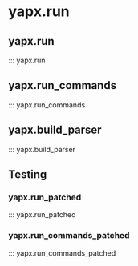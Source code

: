 # yapx.run

## yapx.run
::: yapx.run

## yapx.run_commands
::: yapx.run_commands

## yapx.build_parser
::: yapx.build_parser

## Testing

### yapx.run_patched
::: yapx.run_patched

### yapx.run_commands_patched
::: yapx.run_commands_patched
